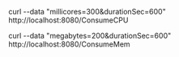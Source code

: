 curl --data "millicores=300&durationSec=600" http://localhost:8080/ConsumeCPU

curl --data "megabytes=200&durationSec=600" http://localhost:8080/ConsumeMem
